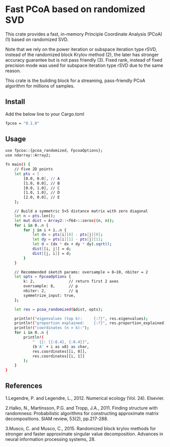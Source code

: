 # Fast PCoA based on randomized SVD
This crate provides a fast, in-memory Principle Coordinate Analysis (PCoA) (1) based on randomized SVD. 

Note that we rely on the power iteration or subspace iteration type rSVD, instead of the randomized block Krylov method (2), the later has stronger accuracy guarantee but is not pass friendly (3). Fixed rank, instead of fixed precision mode was used for subspace iteration type rSVD due to the same reason.

This crate is the building block for a streaming, pass-friendly PCoA algorithm for millions of samples. 

## Install
Add the below line to your Cargo.toml
```bash
fpcoa = "0.1.0"
```

## Usage
```bash
use fpcoa::{pcoa_randomized, FpcoaOptions};
use ndarray::Array2;

fn main() {
    // Five 2D points
    let pts = [
        [0.0, 0.0], // A
        [1.0, 0.0], // B
        [0.0, 1.0], // C
        [1.0, 1.0], // D
        [2.0, 0.0], // E
    ];

    // Build a symmetric 5×5 distance matrix with zero diagonal
    let n = pts.len();
    let mut dist = Array2::<f64>::zeros((n, n));
    for i in 0..n {
        for j in i + 1..n {
            let dx = pts[i][0] - pts[j][0];
            let dy = pts[i][1] - pts[j][1];
            let d = (dx * dx + dy * dy).sqrt();
            dist[[i, j]] = d;
            dist[[j, i]] = d;
        }
    }

    // Recommended sketch params: oversample ≈ 8–10, nbiter = 2
    let opts = FpcoaOptions {
        k: 2,               // return first 2 axes
        oversample: 8,      // p
        nbiter: 2,          // q
        symmetrize_input: true,
    };

    let res = pcoa_randomized(&dist, opts);

    println!("eigenvalues (top k):     {:?}", res.eigenvalues);
    println!("proportion explained:    {:?}", res.proportion_explained);
    println!("coordinates (n × k):");
    for i in 0..n {
        println!(
            "  {}: [{:8.4}, {:8.4}]",
            (b'A' + i as u8) as char,
            res.coordinates[[i, 0]],
            res.coordinates[[i, 1]]
        );
    }
}
```

## References

1.Legendre, P. and Legendre, L., 2012. Numerical ecology (Vol. 24). Elsevier.

2.Halko, N., Martinsson, P.G. and Tropp, J.A., 2011. Finding structure with randomness: Probabilistic algorithms for constructing approximate matrix decompositions. SIAM review, 53(2), pp.217-288.

3.Musco, C. and Musco, C., 2015. Randomized block krylov methods for stronger and faster approximate singular value decomposition. Advances in neural information processing systems, 28.